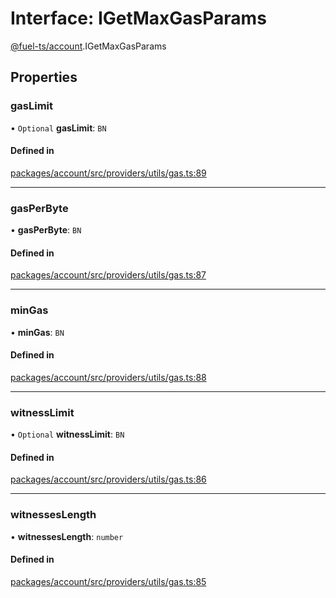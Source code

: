 # Interface: IGetMaxGasParams

[@fuel-ts/account](/api/Account/index.md).IGetMaxGasParams

## Properties

### gasLimit

• `Optional` **gasLimit**: `BN`

#### Defined in

[packages/account/src/providers/utils/gas.ts:89](https://github.com/FuelLabs/fuels-ts/blob/577584db/packages/account/src/providers/utils/gas.ts#L89)

___

### gasPerByte

• **gasPerByte**: `BN`

#### Defined in

[packages/account/src/providers/utils/gas.ts:87](https://github.com/FuelLabs/fuels-ts/blob/577584db/packages/account/src/providers/utils/gas.ts#L87)

___

### minGas

• **minGas**: `BN`

#### Defined in

[packages/account/src/providers/utils/gas.ts:88](https://github.com/FuelLabs/fuels-ts/blob/577584db/packages/account/src/providers/utils/gas.ts#L88)

___

### witnessLimit

• `Optional` **witnessLimit**: `BN`

#### Defined in

[packages/account/src/providers/utils/gas.ts:86](https://github.com/FuelLabs/fuels-ts/blob/577584db/packages/account/src/providers/utils/gas.ts#L86)

___

### witnessesLength

• **witnessesLength**: `number`

#### Defined in

[packages/account/src/providers/utils/gas.ts:85](https://github.com/FuelLabs/fuels-ts/blob/577584db/packages/account/src/providers/utils/gas.ts#L85)
